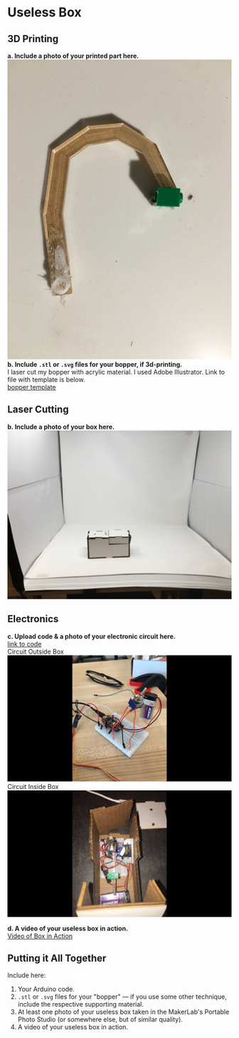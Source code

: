 # Useless Box

## 3D Printing

**a. Include a photo of your printed part here.** <br>
![alt text](/bopper.JPG) <br>
**b. Include `.stl` or `.svg` files for your bopper, if 3d-printing.** <br>
I laser cut my bopper with acrylic material. I used Adobe Illustrator. Link to file with template is below. <br>
[bopper template](/bopper-template.ai)
## Laser Cutting

**b. Include a photo of your box here.** <br>
![alt text](/uselessbox.JPG)

## Electronics

**c. Upload code & a photo of your electronic circuit here.** <br>
[link to code](/uselessbox.ino) <br>
Circuit Outside Box <br>
![alt text](/circuitOutsideBox.PNG)<br>
Circuit Inside Box <br>
![alt text](/circuitInBox.PNG) <br>


**d. A video of your useless box in action.** <br>
[Video of Box in Action](https://youtu.be/vZ8F3mKPzds)
<br>
## Putting it All Together

Include here:
1. Your Arduino code.
2. `.stl` or `.svg` files for your "bopper" — if you use some other technique, include the respective supporting material.
3. At least one photo of your useless box taken in the MakerLab's Portable Photo Studio (or somewhere else, but of similar quality).
4. A video of your useless box in action. <br>



